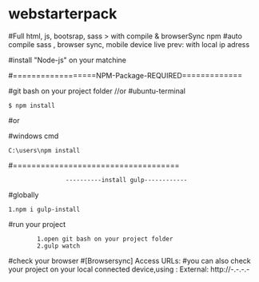 # webstarterpack

#Full html, js, bootsrap, sass > with compile &amp; browserSync npm
#auto compile sass , browser sync, mobile device live prev: with local ip adress

#install "Node-js" on your matchine


#==================NPM-Package-REQUIRED=============

#git bash on your project folder //or #ubuntu-terminal

	$ npm install

#or

#windows cmd

	C:\users\npm install

#====================================
					
					----------install gulp------------
#globally

	1.npm i gulp-install

#run your project
					
			1.open git bash on your project folder
			2.gulp watch
			
#check your browser
#[Browsersync] Access URLs:
		#you can also check your project on your local connected device,using :  External: http://-.-.-.- 


					
				
